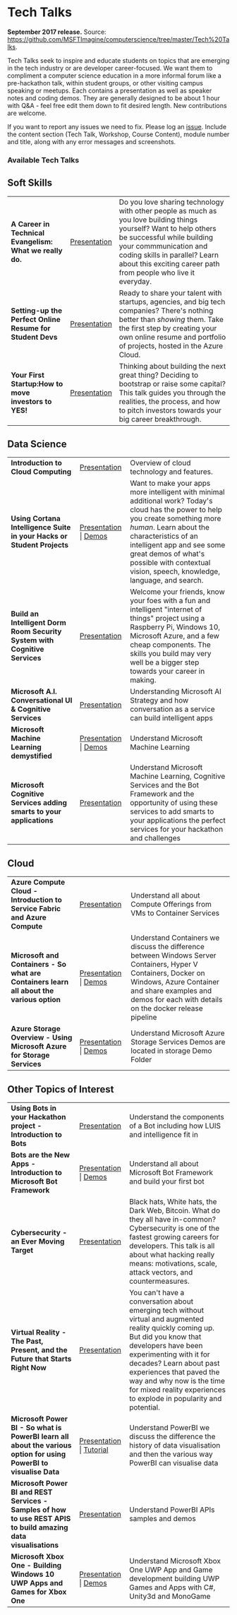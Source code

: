 <html lang="en">
   <head>
      <meta charset="utf-8">
      <meta http-equiv="X-UA-Compatible" content="IE=edge">
      <meta name="viewport" content="width=device-width, initial-scale=1">
      <title>Academic Resources / Tech Talks</title>
	  <link rel="stylesheet" href="style.css">
   </head>
   <body id="home">
      <div class="container">
         <div class="jumbotron">
            <h1>Tech Talks</h1>
            <p><b>September 2017 release.</b> Source: <a href="https://github.com/MSFTImagine/computerscience/tree/master/Tech%20Talks">https://github.com/MSFTImagine/computerscience/tree/master/Tech%20Talks</a>.</p>
            <p>
            Tech Talks seek to inspire and educate students on topics that are emerging in the tech industry or are developer career-focused. We want them to compliment a computer science education in a more informal forum like a pre-hackathon talk, within student groups, or other visiting campus speaking or meetups. Each contains a presentation as well as speaker notes and coding demos. They are generally designed to be about 1 hour with Q&A - feel free edit them down to fit desired length. New contributions are welcome.
            </p>
If you want to report any issues we need to fix. Please log an <a href="https://github.com/MSFTImagine/computerscience/issues">issue</a>. Include 
            the content section (Tech Talk, Workshop, Course Content), module number and title, along with any error messages and screenshots. 
 	 </div>
         </div>
         <div class="panel panel-default">
            <div class="panel-heading">
               <h3 class="panel-title">Available Tech Talks</h3>
            </div>
            <div class="panel-body">
			<h2>Soft Skills</h2>
			<table class="table table-bordered table-striped table-hover">
					<tr>
					   <td><b>A Career in Technical Evangelism: What we really do.</b></td>
					   <td><a href="https://github.com/MSFTImagine/computerscience/blob/master/Tech%20Talks/Tech%20Talk%20-%20A%20career%20in%20developer%20evangelism.pptx">Presentation</a></td>
					   <td>Do you love sharing technology with other people as much as you love building things yourself? Want to help others be successful while building your commmunication and coding skills in parallel? Learn about this exciting career path from people who live it everyday. </td>
					</tr>
					<tr>
					   <td><b>Setting-up the Perfect Online Resume for Student Devs</b></td>
					   <td><a href="https://github.com/MSFTImagine/computerscience/blob/master/Tech%20Talks/Tech%20Talk%20-%20Setting%20up%20the%20Perfect%20Online%20Resume%20for%20Student%20Devs.pptx">Presentation</a></td>
					   <td>Ready to share your talent with startups, agencies, and big tech companies? There's nothing better than <i>showing</i> them. Take the first step by creating your own online resume and portfolio of projects, hosted in the Azure Cloud. </td>
					</tr>
					<tr>
					   <td><b>Your First Startup:How to move investors to YES!</b></td>
					   <td><a href="https://github.com/MSFTImagine/computerscience/blob/master/Tech%20Talks/Tech%20Talk%20-%20How%20to%20move%20investors%20to%20Yes.pptx">Presentation</a></td>
					   <td>Thinking about building the next great thing? Deciding to bootstrap or raise some capital? This talk guides you through the realities, the process, and how to pitch investors towards your big career breakthrough. </td>
					</tr>
			</table>
			<h2>Data Science</h2>
			<table class="table table-bordered table-striped table-hover">
				<tr>
					   <td><b>Introduction to Cloud Computing</b></td>
					   <td><a href="https://github.com/MSFTImagine/computerscience/blob/master/Tech%20Talks/Tech%20Talk%20-%20Introduction%20to%20Cloud%20Computing.pptx">Presentation</a></td>
					   <td>Overview of cloud technology and features.</td>
					</tr>
					<tr>
					   <td><b>Using Cortana Intelligence Suite in your Hacks or Student Projects</b></td>
					   <td><a href="https://github.com/MSFTImagine/computerscience/blob/master/Tech%20Talks/Tech%20Talk%20-%20Using%20Cortana%20Intelligence%20Suite%20in%20your%20Hacks%20or%20Student%20Projects.pptx">Presentation</a> | <a href="https://github.com/MSFTImagine/computerscience/blob/master/Tech%20Talks/Demos%20-%20Using%20Cortana%20Intelligence%20Suite%20in%20your%20Hacks%20or%20Student%20Projects.zip">Demos</a></td>
					   <td>Want to make your apps more intelligent with minimal additional work? Today's cloud has the power to help you create something more <i>human</i>. Learn about the characteristics of an intelligent app and see some great demos of what's possible with contextual vision, speech, knowledge, language, and search.</td>
					</tr>
					<tr>
					   <td><b>Build an Intelligent Dorm Room Security System with Cognitive Services</b></td>
					   <td><a href="https://github.com/MSFTImagine/computerscience/blob/master/Tech%20Talks/Tech%20Talk%20-%20Build%20an%20Intelligent%20Dorm%20Room%20Security%20System.pptx">Presentation</a></td>
					   <td>Welcome your friends, know your foes with a fun and intelligent "internet of things" project using a Raspberry Pi, Windows 10, Microsoft Azure, and a few cheap components. The skills you build may very well be a bigger step towards your career in making.</td>
					</tr>
					<tr>
					   <td><b>Microsoft A.I. Conversational UI & Cognitive Services</b></td>
					   <td><a href="https://github.com/MSFTImagine/computerscience/blob/master/Tech%20Talks/Tech%20Talk%20-%20MicrosoftAI%20ConversationalUI%20%26%20Cognitive.pdf">Presentation</a></td>
					   <td>Understanding Microsoft AI Strategy and how conversation as a service can build intelligent apps</td>
					</tr>
					<tr>
					   <td><b>Microsoft Machine Learning demystified</b></td>
					   <td><a href="https://github.com/MSFTImagine/computerscience/blob/master/Tech%20Talks/Tech%20Talk%20-%20Machine%20Learning%20Demystified.pptx">Presentation</a> | <a href="https://github.com/MSFTImagine/computerscience/blob/master/Workshop/4.%20Machine%20Learning/Azure%20Machine%20Learning%20HOL%20(UWP).md">Demos</a></td>
					   <td>Understand Microsoft Machine Learning </td>
					</tr>
					<tr>
					   <td><b>Microsoft Cognitive Services adding smarts to your applications</b></td>
					   <td><a href="https://github.com/MSFTImagine/computerscience/blob/master/Tech%20Talks/Tech%20Talk%20-%20Machine%20Learning%20Cognitive%20%26%20Bots.pdf">Presentation</a></td>
					   <td>Understand Microsoft Machine Learning, Cognitive Services and the Bot Framework and the opportunity of using these services to add smarts to your applications the perfect services for your hackathon and challenges</td>
					</tr>
			</table>
			<h2>Cloud</h2>
			<table class="table table-bordered table-striped table-hover">
					<tr>
					   <td><b>Azure Compute Cloud - Introduction to Service Fabric and Azure Compute</b></td>
					   <td><a href="https://github.com/MSFTImagine/computerscience/blob/master/Tech%20Talks/Tech%20Talk%20-%20Azure%20compute%20cloud.pptx">Presentation</a></td>
					   <td>Understand all about Compute Offerings from VMs to Container Services</td>
					</tr>
						<tr>
					   <td><b>Microsoft and Containers - So what are Containers learn all about the various option</b></td>
					   <td><a href="https://github.com/MSFTImagine/computerscience/blob/master/Tech%20Talks/Tech%20Talk%20-%20Microsoft%20and%20Containers.pptx">Presentation</a> | <a href="https://github.com/MSFTImagine/computerscience/tree/master/Tech%20Talks/ContainerDemo">Demos</a></td>
					   <td>Understand Containers we discuss the difference between Windows Server Containers, Hyper V Containers, Docker on Windows, Azure Container and share examples and demos for each with details on the docker release pipeline</td>
					</tr>
					<tr>
					   <td><b>Azure Storage Overview - Using Microsoft Azure for Storage Services </b></td>
					   <td><a href="https://github.com/MSFTImagine/computerscience/blob/master/Tech%20Talks/Tech%20Talk%20-%20AzureStorageOverview.pptx">Presentation</a> | <a href="https://github.com/MSFTImagine/computerscience/tree/master/Tech%20Talks/StorageDemo">Demos</a></td>
					   <td>Understand Microsoft Azure Storage Services Demos are located in storage Demo Folder</td>
					</tr>
			</table>
			<h2>Other Topics of Interest</h2>
               <table class="table table-bordered table-striped table-hover">
					<tr>
					   <td><b>Using Bots in your Hackathon project - Introduction to Bots</b></td>
					   <td><a href="https://github.com/MSFTImagine/computerscience/blob/master/Tech%20Talks/Tech%20Talk%20-%20Using%20Bots%20in%20Your%20Hackathon%20Project.pptx">Presentation</a></td>
					   <td>Understand the components of a Bot including how LUIS and intelligence fit in</td>
					</tr>
					<tr>
					   <td><b>Bots are the New Apps - Introduction to Microsoft Bot Framework</b></td>
					   <td><a href="https://github.com/MSFTImagine/computerscience/blob/master/Tech%20Talks/Tech%20Talk%20-%20Bots%20Are%20the%20New%20Apps.pptx">Presentation</a> | <a href="https://github.com/MSFTImagine/computerscience/tree/master/Tech%20Talks/busbot">Demos</a></td>
					   <td>Understand all about Microsoft Bot Framework and build your first bot</td>
					</tr>
					<tr>
					   <td><b>Cybersecurity - an Ever Moving Target</b></td>
					   <td><a href="https://github.com/MSFTImagine/computerscience/blob/master/Tech%20Talks/Tech%20Talk%20-%20Cybersecurity%20an%20Ever%20Moving%20Target.pptx">Presentation</a></td>
					   <td>Black hats, White hats, the Dark Web, Bitcoin. What do they all have in-common? Cybersecurity is one of the fastest growing careers for developers. This talk is all about what hacking really means: motivations, scale, attack vectors, and countermeasures.</td>
					</tr>
					<tr>
					   <td><b>Virtual Reality - The Past, Present, and the Future that Starts Right Now</b></td>
					   <td><a href="https://github.com/MSFTImagine/computerscience/blob/master/Tech%20Talks/Tech%20Talk%20-%20The%20tech%20path%20towards%20Augmented%20and%20Virtual%20Reality.pptx">Presentation</a></td>
					   <td>You can't have a conversation about emerging tech without virtual and augmented reality quickly coming up. But did you know that developers have been experimenting with it for decades? Learn about past experiences that paved the way and why now is the time for mixed reality experiences to explode in popularity and potential.  </td>
					</tr>
						<tr>
					   <td><b>Microsoft Power BI - So what is PowerBI learn all about the various option for using PowerBI to visualise Data</b></td>
					   <td><a href="https://github.com/MSFTImagine/computerscience/blob/master/Tech%20Talks/Tech%20Talk%20-%20PowerBI_StudentPresentation.pptx">Presentation</a> | <a href="https://blogs.msdn.microsoft.com/uk_faculty_connection/2016/08/31/visualisation-of-data-with-power-bi/">Tutorial</a></td>
					   <td>Understand PowerBI we discuss the difference the history of data visualisation and then the various way PowerBI can visualise data</td>
					</tr>
						<tr>
					   <td><b>Microsoft Power BI and REST Services - Samples of how to use REST APIS to build amazing data visualisations</b></td>
					   <td><a href="https://github.com/MSFTImagine/computerscience/blob/master/Tech%20Talks/Tech%20Talk%20-%20PowerBI_RESTSamples_student.pptx">Presentation</a></td>
					   <td>Understand PowerBI APIs samples and demos</td>
					   </tr>
					<tr>
					   <td><b>Microsoft Xbox One - Building Windows 10 UWP Apps and Games for Xbox One</b></td>
					   <td><a href="https://github.com/MSFTImagine/computerscience/blob/master/Tech%20Talks/Tech%20Talk%20-%20Building%20UWP%20Apps%20&%20Games%20for%20XboxOne.pptx">Presentation</a> | <a href="https://github.com/MSFTImagine/computerscience/tree/master/Tech%20Talks/XboxOneUWPDemo">Demos</a></td>
					   <td>Understand Microsoft Xbox One UWP App and Game development building UWP Games and Apps with C#, Unity3d and MonoGame</td>
					</tr>
				 </table>
			</div>
      </div>
   </body>
</html>

